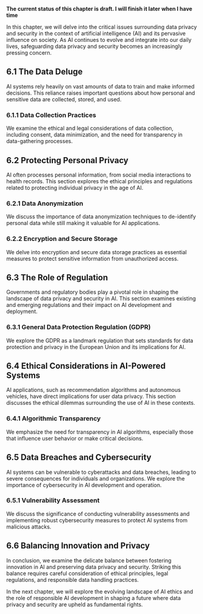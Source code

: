 **The current status of this chapter is draft. I will finish it later when I have time**

In this chapter, we will delve into the critical issues surrounding data privacy and security in the context of artificial intelligence (AI) and its pervasive influence on society. As AI continues to evolve and integrate into our daily lives, safeguarding data privacy and security becomes an increasingly pressing concern.

6.1 The Data Deluge
-------------------

AI systems rely heavily on vast amounts of data to train and make informed decisions. This reliance raises important questions about how personal and sensitive data are collected, stored, and used.

### 6.1.1 Data Collection Practices

We examine the ethical and legal considerations of data collection, including consent, data minimization, and the need for transparency in data-gathering processes.

6.2 Protecting Personal Privacy
-------------------------------

AI often processes personal information, from social media interactions to health records. This section explores the ethical principles and regulations related to protecting individual privacy in the age of AI.

### 6.2.1 Data Anonymization

We discuss the importance of data anonymization techniques to de-identify personal data while still making it valuable for AI applications.

### 6.2.2 Encryption and Secure Storage

We delve into encryption and secure data storage practices as essential measures to protect sensitive information from unauthorized access.

6.3 The Role of Regulation
--------------------------

Governments and regulatory bodies play a pivotal role in shaping the landscape of data privacy and security in AI. This section examines existing and emerging regulations and their impact on AI development and deployment.

### 6.3.1 General Data Protection Regulation (GDPR)

We explore the GDPR as a landmark regulation that sets standards for data protection and privacy in the European Union and its implications for AI.

6.4 Ethical Considerations in AI-Powered Systems
------------------------------------------------

AI applications, such as recommendation algorithms and autonomous vehicles, have direct implications for user data privacy. This section discusses the ethical dilemmas surrounding the use of AI in these contexts.

### 6.4.1 Algorithmic Transparency

We emphasize the need for transparency in AI algorithms, especially those that influence user behavior or make critical decisions.

6.5 Data Breaches and Cybersecurity
-----------------------------------

AI systems can be vulnerable to cyberattacks and data breaches, leading to severe consequences for individuals and organizations. We explore the importance of cybersecurity in AI development and operation.

### 6.5.1 Vulnerability Assessment

We discuss the significance of conducting vulnerability assessments and implementing robust cybersecurity measures to protect AI systems from malicious attacks.

6.6 Balancing Innovation and Privacy
------------------------------------

In conclusion, we examine the delicate balance between fostering innovation in AI and preserving data privacy and security. Striking this balance requires careful consideration of ethical principles, legal regulations, and responsible data handling practices.

In the next chapter, we will explore the evolving landscape of AI ethics and the role of responsible AI development in shaping a future where data privacy and security are upheld as fundamental rights.
